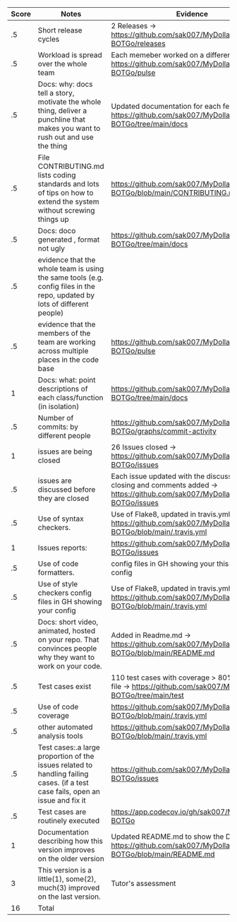 |Score | Notes | Evidence |
|-----|------|------|
|.5	| Short release cycles| 2 Releases	-> https://github.com/sak007/MyDollarBot-BOTGo/releases |
|.5	| Workload is spread over the whole team | Each memeber worked on a different feature -> https://github.com/sak007/MyDollarBot-BOTGo/pulse |
|.5	| Docs: why: docs tell a story, motivate the whole thing, deliver a punchline that makes you want to rush out and use the thing	| Updated documentation for each feature -> https://github.com/sak007/MyDollarBot-BOTGo/tree/main/docs|
|.5	| File CONTRIBUTING.md lists coding standards and lots of tips on how to extend the system without screwing things up| https://github.com/sak007/MyDollarBot-BOTGo/blob/main/CONTRIBUTING.md |	
|.5	| Docs: doco generated , format not ugly|	https://github.com/sak007/MyDollarBot-BOTGo/tree/main/docs|
|.5	| evidence that the whole team is using the same tools (e.g. config files in the repo, updated by lots of different people)	| |
|.5	| evidence that the members of the team are working across multiple places in the code base|	https://github.com/sak007/MyDollarBot-BOTGo/pulse|
|1	| Docs: what: point descriptions of each class/function (in isolation)|	 https://github.com/sak007/MyDollarBot-BOTGo/tree/main/docs|
|.5	| Number of commits: by different people| https://github.com/sak007/MyDollarBot-BOTGo/graphs/commit-activity	|
|1	| issues are being closed| 26 Issues closed -> https://github.com/sak007/MyDollarBot-BOTGo/issues |
|.5	| issues are discussed before they are closed|	Each issue updated with the discussion before closing and comments added -> https://github.com/sak007/MyDollarBot-BOTGo/issues|
|.5	| Use of syntax checkers.| Use of Flake8, updated in travis.yml -> https://github.com/sak007/MyDollarBot-BOTGo/blob/main/.travis.yml|
|1	| Issues reports: |https://github.com/sak007/MyDollarBot-BOTGo/issues |
|.5	| Use of code formatters.| config files in GH showing your this formatter's config| Use of Flake8, updated in travis.yml -> https://github.com/sak007/MyDollarBot-BOTGo/blob/main/.travis.yml |
|.5	| Use of style checkers	config files in GH showing your config| Use of Flake8, updated in travis.yml -> https://github.com/sak007/MyDollarBot-BOTGo/blob/main/.travis.yml|
|.5	| Docs: short video, animated, hosted on your repo. That convinces people why they want to work on your code.|	Added in Readme.md -> https://github.com/sak007/MyDollarBot-BOTGo/blob/main/README.md|
|.5	| Test cases exist | 110 test cases with coverage > 80% for each file -> https://github.com/sak007/MyDollarBot-BOTGo/tree/main/test|
|.5	| Use of code coverage	| https://github.com/sak007/MyDollarBot-BOTGo/blob/main/.travis.yml |
|.5	| other automated analysis tools | https://github.com/sak007/MyDollarBot-BOTGo/blob/main/.travis.yml |
|.5	| Test cases:.a large proportion of the issues related to handling failing cases. (if a test case fails, open an issue and fix it| https://github.com/sak007/MyDollarBot-BOTGo/issues | 
|.5	| Test cases are routinely executed	| https://app.codecov.io/gh/sak007/MyDollarBot-BOTGo |
|1	| Documentation describing how this version improves on the older version| Updated README.md to show the Delta -> https://github.com/sak007/MyDollarBot-BOTGo/blob/main/README.md	|
|3	| This version is a little(1), some(2), much(3) improved on the last version. | Tutor's assessment |
|16	| Total	| |
